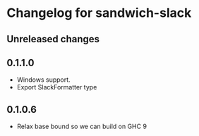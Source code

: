 # Changelog for sandwich-slack

## Unreleased changes

## 0.1.1.0

* Windows support.
* Export SlackFormatter type

## 0.1.0.6

* Relax base bound so we can build on GHC 9
